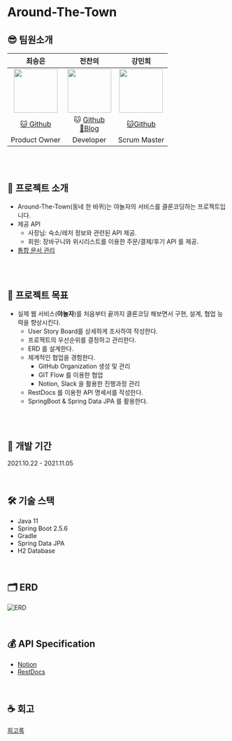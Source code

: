 # Around-The-Town

## 😎 팀원소개

|최승은|전찬의|강민희|
|:------:|:---:|:---:|
|<img src="https://avatars.githubusercontent.com/u/60170616?v=4" width="100" height="100"/>|<img href="https://github.com/jcu011" src="https://avatars.githubusercontent.com/u/15929412?s=400&u=3676187e69a292d74de052753baa512d024e4335&v=4" width="100" height="100" />|<img src="https://avatars.githubusercontent.com/u/48939305?v=4" width="100" height="100"/>|
|[🐱 Github](https://github.com/cse0518)|🐱 [Github](https://github.com/jcu011) <br/> [🍯Blog](https://barbera.tistory.com/)|[🐱Github](https://github.com/minhee0327)|
|Product Owner|Developer|Scrum Master|

<br/>
<br/>

## 🏡 프로젝트 소개

- Around-The-Town(동네 한 바퀴)는 야놀자의 서비스를 클론코딩하는 프로젝트입니다.
- 제공 API
    - 사장님: 숙소/레저 정보와 관련된 API 제공.
    - 회원: 장바구니와 위시리스트를 이용한 주문/결제/후기 API 를 제공.
- [통합 문서 관리](https://backend-devcourse.notion.site/Around-The-Town-d3c47e1994f548c6aaf68e82c100b3c2)

<br/><br/>

## 🎯 프로젝트 목표

- 실제 웹 서비스(**야놀자**)를 처음부터 끝까지 클론코딩 해보면서 구현, 설계, 협업 능력을 향상시킨다.
    - User Story Board를 상세하게 조사하여 작성한다.
    - 프로젝트의 우선순위를 결정하고 관리한다.
    - ERD 를 설계한다.
    - 체계적인 협업을 경험한다.
        - GitHub Organization 생성 및 관리
        - GIT Flow 를 이용한 협업
        - Notion, Slack 을 활용한 진행과정 관리
    - RestDocs 를 이용한 API 명세서를 작성한다.
    - SpringBoot & Spring Data JPA 를 활용한다.

<br/>
<br/>

## 📆 개발 기간

2021.10.22 - 2021.11.05

<br/>

## 🛠️ 기술 스택

- Java 11
- Spring Boot 2.5.6
- Gradle
- Spring Data JPA
- H2 Database

<br/>

## 🗂️ ERD

![ERD](https://backend-devcourse.notion.site/image/https%3A%2F%2Fs3-us-west-2.amazonaws.com%2Fsecure.notion-static.com%2Fb4a81596-fd05-4755-ac14-5420e82dc3bc%2F%E1%84%89%E1%85%B3%E1%84%8F%E1%85%B3%E1%84%85%E1%85%B5%E1%86%AB%E1%84%89%E1%85%A3%E1%86%BA_2021-11-20_%E1%84%8B%E1%85%A9%E1%84%8C%E1%85%A5%E1%86%AB_1.30.06.png?table=block&id=3d21b63b-e535-45f3-b45d-65073b12958d&spaceId=a557051f-c7ef-49b4-83dc-fbd1373d5693&width=2000&userId=&cache=v2)

<br/>

## 💰 API Specification

* [Notion](https://backend-devcourse.notion.site/API-Spec-9a1fbd68e2994cb5b52e0d16023f3d42)
* [RestDocs](#)

<br/>

## ☕ 회고

[회고록](https://backend-devcourse.notion.site/5520404b56c34ecda7ec43a2f624b147)
